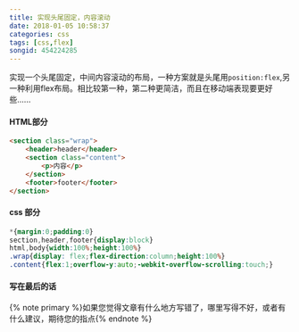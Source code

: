 ```yaml
---
title: 实现头尾固定，内容滚动
date: 2018-01-05 10:58:37
categories: css
tags: [css,flex]
songid: 454224285
---
```

实现一个头尾固定，中间内容滚动的布局，一种方案就是头尾用`position:flex`,另一种利用flex布局。相比较第一种，第二种更简洁，而且在移动端表现要更好些......
<!-- more -->

####  HTML部分

```html
<section class="wrap">
    <header>header</header>
    <section class="content">
        <p>内容</p>
    </section>
    <footer>footer</footer>
</section>
```
#### css 部分
```css
*{margin:0;padding:0}
section,header,footer{display:block}
html,body{width:100%;height:100%}
.wrap{display: flex;flex-direction:column;height:100%}
.content{flex:1;overflow-y:auto;-webkit-overflow-scrolling:touch;}

```
#### 写在最后的话
{% note primary %}如果您觉得文章有什么地方写错了，哪里写得不好，或者有什么建议，期待您的指点{% endnote %}